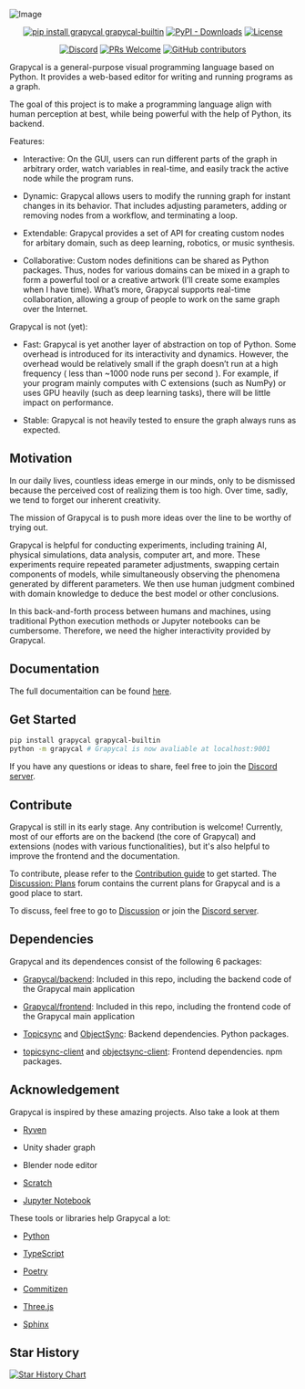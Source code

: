 
![Image](https://i.imgur.com/hEnU3MI.png)

<div align="center">

[![pip install grapycal grapycal-builtin](https://img.shields.io/badge/pip_install-grapycal_grapycal--builtin-purple)](https://pypi.org/project/grapycal/)
[![PyPI - Downloads](https://img.shields.io/pypi/dw/grapycal)](https://pypi.org/project/grapycal/)
[![License](https://img.shields.io/github/license/eri24816/Grapycal)](./LICENSE)


[![Discord](https://img.shields.io/discord/1094532480721236041?logo=discord&labelColor=white&color=5865F2)](https://discord.gg/adNQcS42CT)
[![PRs Welcome](https://img.shields.io/badge/PRs-welcome-brightgreen)](https://github.com/Grapycal/Grapycal/pulls)
[![GitHub contributors](https://img.shields.io/github/contributors/eri24816/grapycal)](https://github.com/Grapycal/Grapycal/graphs/contributors)
</div>
Grapycal is a general-purpose visual programming language based on Python. It provides a web-based editor for writing and running programs as a graph.

The goal of this project is to make a programming language align with human perception at best, while being powerful with the help of Python, its backend.

Features:

- Interactive: On the GUI, users can run different parts of the graph in arbitrary order, watch variables in real-time, and easily track the active node while the program runs.

- Dynamic: Grapycal allows users to modify the running graph for instant changes in its behavior. That includes adjusting parameters, adding or removing nodes from a workflow, and terminating a loop.

- Extendable: Grapycal provides a set of API for creating custom nodes for arbitary domain, such as deep learning, robotics, or music synthesis.

- Collaborative: Custom nodes definitions can be shared as Python packages. Thus, nodes for various domains can be mixed in a graph to form a powerful tool or a creative artwork (I’ll create some examples when I have time). What’s more, Grapycal supports real-time collaboration, allowing a group of people to work on the same graph over the Internet.

Grapycal is not (yet):

- Fast: Grapycal is yet another layer of abstraction on top of Python. Some overhead is introduced for its interactivity and dynamics. However, the overhead would be relatively small if the graph doesn’t run at a high frequency ( less than ~1000 node runs per second ). For example, if your program mainly computes with C extensions (such as NumPy) or uses GPU heavily (such as deep learning tasks), there will be little impact on performance.

- Stable: Grapycal is not heavily tested to ensure the graph always runs as expected.

## Motivation

In our daily lives, countless ideas emerge in our minds, only to be dismissed because the perceived cost of realizing them is too high. Over time, sadly, we tend to forget our inherent creativity.

The mission of Grapycal is to push more ideas over the line to be worthy of trying out.

Grapycal is helpful for conducting experiments, including training AI, physical simulations, data analysis, computer art, and more. These experiments require repeated parameter adjustments, swapping certain components of models, while simultaneously observing the phenomena generated by different parameters. We then use human judgment combined with domain knowledge to deduce the best model or other conclusions.

In this back-and-forth process between humans and machines, using traditional Python execution methods or Jupyter notebooks can be cumbersome. Therefore, we need the higher interactivity provided by Grapycal.



## Documentation

The full documentaition can be found [here](https://eri24816.github.io/Grapycal/).

## Get Started

```bash
pip install grapycal grapycal-builtin
python -m grapycal # Grapycal is now avaliable at localhost:9001
```

If you have any questions or ideas to share, feel free to join the [Discord server](https://discord.gg/adNQcS42CT).

## Contribute


Grapycal is still in its early stage. Any contribution is welcome! Currently, most of our efforts are on the backend (the core of Grapycal) and extensions (nodes with various functionalities), but it's also helpful to improve the frontend and the documentation.

To contribute, please refer to the [Contribution guide](https://eri24816.github.io/Grapycal/contribution_guide/contribution.html) to get started. The [Discussion: Plans](https://github.com/Grapycal/Grapycal/discussions/categories/plans) forum contains the current plans for Grapycal and is a good place to start.

To discuss, feel free to go to [Discussion](https://github.com/Grapycal/Grapycal/discussions) or join the [Discord server](https://discord.gg/adNQcS42CT).

## Dependencies

Grapycal and its dependences consist of the following 6 packages:

- [Grapycal/backend](https://github.com/Grapycal/Grapycal): Included in this repo, including the backend code of the Grapycal main application

- [Grapycal/frontend](https://github.com/Grapycal/Grapycal): Included in this repo, including the frontend code of the Grapycal main application

- [Topicsync](https://github.com/eri24816/Topicsync) and [ObjectSync](https://github.com/eri24816/ObjectSync): Backend dependencies. Python packages.

- [topicsync-client](https://github.com/eri24816/topicsync-client) and [objectsync-client](https://github.com/eri24816/ObjectSyncClient_ts): Frontend dependencies. npm packages.

## Acknowledgement

Grapycal is inspired by these amazing projects. Also take a look at them

- [Ryven](https://github.com/leon-thomm/Ryven)

- Unity shader graph

- Blender node editor

- [Scratch](https://scratch.mit.edu/)

- [Jupyter Notebook](https://github.com/jupyter/notebook)


These tools or libraries help Grapycal a lot:

- [Python](https://python.org/)

- [TypeScript](https://typescriptlang.org/)

- [Poetry](https://python-poetry.org/)

- [Commitizen](https://github.com/commitizen-tools/commitizen)

- [Three.js](https://threejs.org/)

- [Sphinx](https://www.sphinx-doc.org/)

## Star History

<a href="https://star-history.com/#Grapycal/Grapycal&Date">
  <picture>
    <source media="(prefers-color-scheme: dark)" srcset="https://api.star-history.com/svg?repos=eri24816/Grapycal&type=Date&theme=dark" />
    <source media="(prefers-color-scheme: light)" srcset="https://api.star-history.com/svg?repos=eri24816/Grapycal&type=Date" />
    <img alt="Star History Chart" src="https://api.star-history.com/svg?repos=eri24816/Grapycal&type=Date" />
  </picture>
</a>

